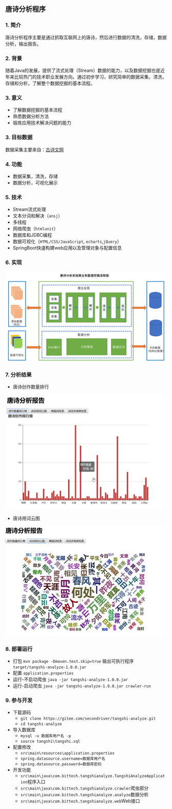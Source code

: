## 唐诗分析程序

### 1. 简介

唐诗分析程序主要是通过抓取互联网上的唐诗，然后进行数据的清洗，存储，数据分析，输出报告。

### 2. 背景

随着Java的发展，提供了流式处理（Stream）数据的能力，以及数据挖掘也是近年来比较热门的技术职业发展方向。通过初步学习，研究简单的数据采集，清洗，存储和分析，了解整个数据挖掘的基本流程。

### 3. 意义

+ 了解数据挖掘的基本流程
+ 熟悉数据分析方法
+ 锻炼应用技术解决问题的能力

### 3. 目标数据

数据采集主要来自：[古诗文网](https://www.gushiwen.org/)

### 4. 功能

+ 数据采集，清洗，存储
+ 数据分析，可视化展示

### 5. 技术

+ Stream流式处理
+ 文本分词和解决（`ansj`）
+ 多线程
+ 网络爬虫（`htmlunit`）
+ 数据库和JDBC编程
+ 数据可视化（`HTML/CSS/JavaScript`, `echarts`,`jQuery`）
+ SpringBoot快速构建web应用以及管理对象与配置信息

### 6. 实现

![](./report/tangshi_flow.png)

### 7. 分析结果

+ 唐诗创作数量排行

![](./report/report_1.png)

+ 唐诗用词云图

![](./report/report_2.png)

### 8. 部署运行

+ 打包
`mvn package -Dmaven.test.skip=true` 输出可执行程序`target/tangshi-analyze-1.0.0.jar`
+ 配置
`application.properties`
+ 运行-不启动爬虫
`java -jar tangshi-analyze-1.0.0.jar` 
+ 运行-启动爬虫 
`java -jar tangshi-analyze-1.0.0.jar crawler-run`

### 9. 参与开发

+ 下载源码 
    - `git clone https://gitee.com/secondriver/tangshi-analyze.git`
    - `cd tangshi-analyze`
+ 导入数据库
    - `mysql -u 数据库用户名 -p`
    - `source tangshi\tangshi.sql`
+ 配置修改
    - `src\main\resources\application.properties`
    - `spring.datasource.username=数据库用户名`
    - `spring.datasource.password=数据库密码`
+ 开发功能
    - `src\main\java\com.bittech.tangshianalyze.TangshiAnalyzeApplication`程序入口
    - `src\main\java\com.bittech.tangshianalyze.crawler`爬虫部分
    - `src\main\java\com.bittech.tangshianalyze.analyze`数据分析
    - `src\main\java\com.bittech.tangshianalyze.web`Web接口